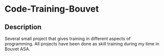 # Code-Training-Bouvet

## Description
Several small project that gives training in different aspects of programming.
All projects have been done as skill training during my time in Bouvet ASA.
